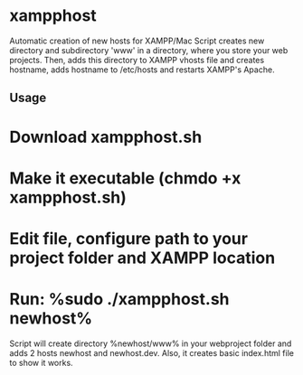 xampphost
=========


Automatic creation of new hosts for XAMPP/Mac
Script creates new directory and subdirectory 'www' in a directory, where you store your web projects. Then, adds this directory to XAMPP vhosts file and creates hostname, adds hostname to /etc/hosts and restarts XAMPP's Apache. 

## Usage

# Download xampphost.sh
# Make it executable (chmdo +x xampphost.sh)
# Edit file, configure path to your project folder and XAMPP location
# Run: %sudo ./xampphost.sh newhost%

Script will create directory %newhost/www% in your webproject folder and adds 2 hosts newhost and newhost.dev. Also, it creates basic index.html file to show it works.

